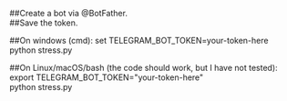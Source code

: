 ##Create a bot via @BotFather.  
##Save the token.

##On windows (cmd):
set TELEGRAM_BOT_TOKEN=your-token-here  
python stress.py

##On Linux/macOS/bash (the code should work, but I have not tested):  
export TELEGRAM_BOT_TOKEN="your-token-here"  
python stress.py
